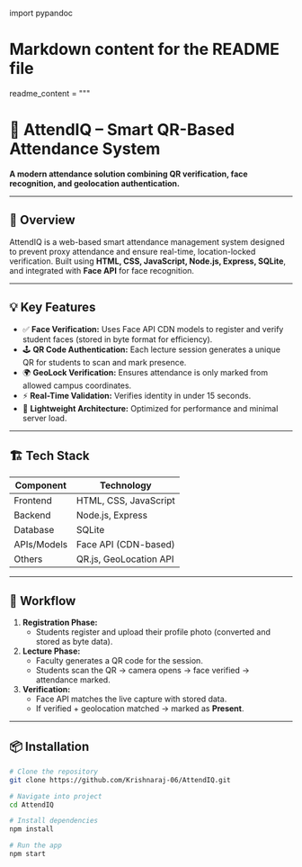 import pypandoc

# Markdown content for the README file
readme_content = """
# 🧠 AttendIQ – Smart QR-Based Attendance System
**A modern attendance solution combining QR verification, face recognition, and geolocation authentication.**

---

## 🚀 Overview
AttendIQ is a web-based smart attendance management system designed to prevent proxy attendance and ensure real-time, location-locked verification.
Built using **HTML, CSS, JavaScript, Node.js, Express, SQLite**, and integrated with **Face API** for face recognition.

---

## 💡 Key Features
- ✅ **Face Verification:** Uses Face API CDN models to register and verify student faces (stored in byte format for efficiency).
- 🕹️ **QR Code Authentication:** Each lecture session generates a unique QR for students to scan and mark presence.
- 🌍 **GeoLock Verification:** Ensures attendance is only marked from allowed campus coordinates.
- ⚡ **Real-Time Validation:** Verifies identity in under 15 seconds.
- 🧩 **Lightweight Architecture:** Optimized for performance and minimal server load.

---

## 🏗️ Tech Stack
| Component | Technology |
|------------|-------------|
| Frontend | HTML, CSS, JavaScript |
| Backend | Node.js, Express |
| Database | SQLite |
| APIs/Models | Face API (CDN-based) |
| Others | QR.js, GeoLocation API |

---

## 🧬 Workflow
1. **Registration Phase:**
   - Students register and upload their profile photo (converted and stored as byte data).
2. **Lecture Phase:**
   - Faculty generates a QR code for the session.
   - Students scan the QR → camera opens → face verified → attendance marked.
3. **Verification:**
   - Face API matches the live capture with stored data.
   - If verified + geolocation matched → marked as **Present**.

---

## 📦 Installation
```bash
# Clone the repository
git clone https://github.com/Krishnaraj-06/AttendIQ.git

# Navigate into project
cd AttendIQ

# Install dependencies
npm install

# Run the app
npm start
